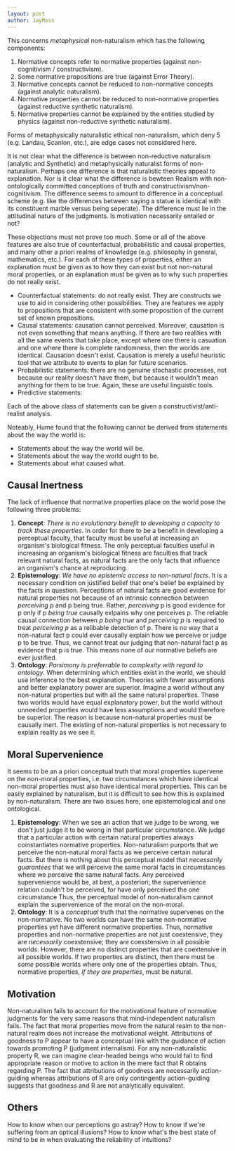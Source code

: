 ```yaml
---
layout: post
author: JayMoss
---
```

This concerns *metaphysical* non-naturalism which has the following components:
1. Normative concepts refer to normative properties (against non-cognitivism / constructivism).
2. Some normative propositions are true (against Error Theory).
3. Normative concepts cannot be reduced to non-normative concepts (against analytic naturalism).
4. Normative properties cannot be reduced to non-normative properties (against reductive synthetic naturalism).
5. Normative properties cannot be explained by the entities studied by physics (against non-reductive synthetic naturalism).

Forms of metaphysically naturalistic ethical non-naturalism, which deny 5 (e.g. Landau, Scanlon, etc.), are edge cases not considered here.

It is not clear what the difference is between non-reductive naturalism (analytic and Synthetic) and metaphysically naturalist forms of non-naturalism. Perhaps one difference is that naturalistic theories appeal to explanation. Nor is it clear what the difference is bewteen Realism with non-ontologically committed conceptions of truth and constructivism/non-cognitivism. The difference seems to amount to difference in a conceptual scheme (e.g. like the differences between saying a statue is identical with its constituent marble versus being seperate). The difference must lie in the attitudinal nature of the judgments. Is motivation necessarily entailed or not?

These objections must not prove too much. Some or all of the above features are also true of counterfactual, probabilistic and causal properties, and many other a priori realms of knowledge (e.g. philosophy in general, mathematics, etc.). For each of these types of properties, either an explanation must be given as to how they can exist but not non-natural moral properties, or an explanation must be given as to why such properties do not really exist.

- Counterfactual statements: do not really exist. They are constructs we use to aid in considering other possibilities. They are features we apply to propositions that are consistent with some proposition of the current set of known propositions.
- Causal statements: causation cannot perceived. Moreover, causation is not even something that means anything. If there are two realities with all the same events that take place, except where one there is casuation and one where there is complete randomness, then the worlds are identical. Causation doesn't exist. Causation is merely a useful heuristic tool that we attribute to events to plan for future scenarios.
- Probabilistic statements: there are no genuine stochastic processes, not because our reality doesn't have them, but because it wouldn't mean anything for them to be true. Again, these are useful linguistic tools.
- Predictive statements:

Each of the above class of statements can be given a constructivist/anti-realist analysis.

Noteably, Hume found that the following cannot be derived from statements about the way the world is:

- Statements about the way the world will be.
- Statements about the way the world ought to be.
- Statements about what caused what.

## Causal Inertness

The lack of influence that normative properties place on the world pose the following three problems:

1. **Concept**: _There is no evolutionary benefit to developing a capacity to track these properties_. In order for there to be a benefit in developing a perceptual faculty, that faculty must be useful at increasing an organism's biological fitness. The only perceptual faculties useful in increasing an organism's biological fitness are faculties that track relevant natural facts, as natural facts are the only facts that influence an organism's chance at reproducing. 
2. **Epistemology**: _We have no epistemic access to non-natural facts_. It is a necessary condition on justified belief that one's belief be explained by the facts in question. Perceptions of natural facts are good evidence for natural properties not because of an intrinsic connection between *perceiving* p and p being true. Rather, *perceiving* p is good evidence for p only if p *being true* causally exlpains why one perceives p. The reliable causal connection between *p being true* and *perceiving p* is required to treat *perceiving p* as a relibable detection of p. There is no way that a non-natural fact p could ever causally explain how we perceive or judge p to be true. Thus, we cannot treat our judging that non-natural fact p as evidence that p is true. This means none of our normative beliefs are ever justified.
3. **Ontology**: _Parsimony is preferrable to complexity with regard to ontology_. When determining which entities exist in the world, we should use inference to the best explanation. Theories with fewer assumptions and better explanatory power are superior. Imagine a world without any non-natural properties but with all the same natural properties. These two worlds would have equal explanatory power, but the world without unneeded properties would have less assumptions and would therefore be superior. The reason is because non-natural properties must be causally inert. The existing of non-natural properties is not necessary to explain reality as we see it.

## Moral Supervenience

It seems to be an a priori conceptual truth that moral properties supervene on the non-moral properties, i.e. two circumstances which have identical non-moral properties must also have identical moral properties. This can be easily explained by naturalism, but it is difficult to see how this is explained by non-naturalism. There are two issues here, one epistemological and one ontological.

1. **Epistemology**: When we see an action that we judge to be wrong, we don't just judge it to be wrong in that particular circumstance. We judge that a particular action with certain natural properties always coinstantiates normative properties. Non-naturalism purports that we perceive the non-natural moral facts as we perceive certain natural facts. But there is nothing about this perceptual model that *necessarily guarantees* that we will perceive the same moral facts in circumstances where we perceive the same natural facts. Any perceived supervenience would be, at best, a posteriori; the supervenience relation couldn't be perceived, for have only perceived the one circumstance Thus, the perceptual model of non-naturalism cannot explain the supervenience of the moral on the non-moral.
2. **Ontology**: It is a *conceptual* truth that the normative supervenes on the non-normative. No two worlds can have the same non-normative properties yet have different normative properties. Thus, normative properties and non-normative properties are not just coextensive, they are *necessarily* coexstensive; they are coexstensive in all possible worlds. However, there are no distinct properties that are coextensive in all possible worlds. If two properties are distinct, then there must be *some* possible worlds where only one of the properties obtain. Thus, normative properties, *if they are properties*, must be natural.

## Motivation

Non-naturalism fails to account for the motivational feature of normative judgments for the very same reasons that mind-independent naturalism fails. The fact that moral properties move from the natural realm to the non-natural realm does not increase the motivational weight. Attributions of goodness to P appear to have a conceptual link with the guidance of action towards promoting P (judgment internalism). For any non-naturalistic property R, we can imagine clear-headed beings who would fail to find appropriate reason or motive to action in the mere fact that R obtains regarding P. The fact that attributions of goodness are necessarily action-guiding whereas attributions of R are only contingently action-guiding suggests that goodness and R are not analytically equivalent. 

## Others

How to know when our perceptions go astray? How to know if we're suffering from an optical illusions? How to know what's the best state of mind to be in when evaluating the reliability of intuitions?
